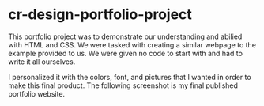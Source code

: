 # cr-design-portfolio-project

This portfolio project was to demonstrate our understanding and abilied with HTML and CSS. We were tasked with creating a similar webpage to the example provided to us. We were given no code to start with and had to write it all ourselves. 

I personalized it with the colors, font, and pictures that I wanted in order to make this final product. The following screenshot is my final published portfolio website.